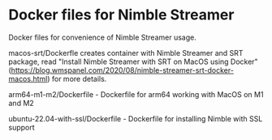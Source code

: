 # Docker files for Nimble Streamer

Docker files for convenience of Nimble Streamer usage.

macos-srt/Dockerfle creates container with Nimble Streamer and SRT package, read "Install Nimble Streamer with SRT on MacOS using Docker" (https://blog.wmspanel.com/2020/08/nimble-streamer-srt-docker-macos.html) for more details.

arm64-m1-m2/Dockerfile - Dockerfile for arm64 working with MacOS on M1 and M2

ubuntu-22.04-with-ssl/Dockerfile - Dockerfile for installing Nimble with SSL support
